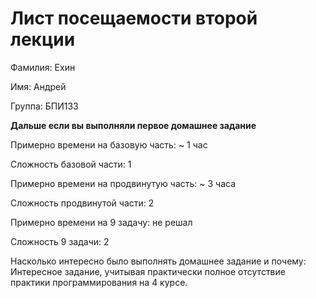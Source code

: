 # Лист посещаемости второй лекции

Фамилия: Ехин

Имя: Андрей

Группа: БПИ133

**Дальше если вы выполняли первое домашнее задание**

Примерно времени на базовую часть: ~ 1 час

Сложность базовой части: 1

Примерно времени на продвинутую часть: ~ 3 часа

Сложность продвинутой части: 2

Примерно времени на 9 задачу: не решал

Сложность 9 задачи: 2

Насколько интересно было выполнять домашнее задание и почему: Интересное задание, учитывая практически полное отсутствие практики программирования на 4 курсе. 
